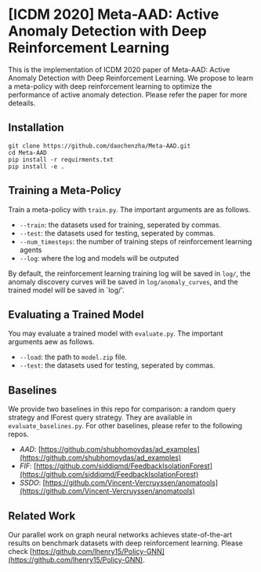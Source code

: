 # [ICDM 2020] Meta-AAD: Active Anomaly Detection with Deep Reinforcement Learning

This is the implementation of ICDM 2020 paper of Meta-AAD: Active Anomaly Detection with Deep Reinforcement Learning. We propose to learn a meta-policy with deep reinforcement learning to optimize the performance of active anomaly detection. Please refer the paper for more deteails.

## Installation
```
git clone https://github.com/daochenzha/Meta-AAD.git
cd Meta-AAD
pip install -r requirments.txt
pip install -e .
```

## Training a Meta-Policy
Train a meta-policy with `train.py`. The important arguments are as follows.

*   `--train`: the datasets used for training, seperated by commas.
*   `--test`: the datasets used for testing, seperated by commas.
*   `--num_timesteps`: the number of training steps of reinforcement learning agents
*   `--log`: where the log and models will be outputed

By default, the reinforcement learning training log will be saved in `log/`, the anomaly discovery curves will be saved in `log/anomaly_curves`, and the trained model will be saved in `log/'.

## Evaluating a Trained Model
You may evaluate a trained model with `evaluate.py`. The important arguments aew as follows.

*   `--load`: the path to `model.zip` file.
*   `--test`: the datasets used for testing, seperated by commas.

## Baselines
We provide two baselines in this repo for comparison: a random query strategy and IForest query strategy. They are available in `evaluate_baselines.py`. For other baselines, please refer to the following repos.

*   *AAD*: [https://github.com/shubhomoydas/ad_examples](https://github.com/shubhomoydas/ad_examples)
*   *FIF*: [https://github.com/siddiqmd/FeedbackIsolationForest](https://github.com/siddiqmd/FeedbackIsolationForest)
*   *SSDO*: [https://github.com/Vincent-Vercruyssen/anomatools](https://github.com/Vincent-Vercruyssen/anomatools)

## Related Work
Our parallel work on graph neural networks achieves state-of-the-art results on benchmark datasets with deep reinforcement learning. Please check [https://github.com/lhenry15/Policy-GNN](https://github.com/lhenry15/Policy-GNN).
